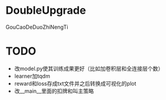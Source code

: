 # DoubleUpgrade
GouCaoDeDuoZhiNengTi

# TODO
- 改model.py使其训练成果更好（比如加卷积层和全连接层个数）
- learner加tqdm
- reward和loss存成txt文件并之后转换成可视化的plot
- 改__main__里面的扣牌和叫主策略